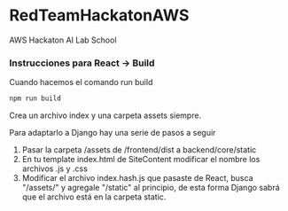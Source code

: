 # RedTeamHackatonAWS
AWS Hackaton AI Lab School


### Instrucciones para React -> Build
Cuando hacemos el comando run build
```cmd
npm run build
```
Crea un archivo index y una carpeta assets siempre.

Para adaptarlo a Django hay una serie de pasos a seguir
1. Pasar la carpeta /assets de /frontend/dist a backend/core/static
2. En tu template index.html de SiteContent modificar el nombre los archivos .js y .css
3. Modificar el archivo index.hash.js que pasaste de React, busca "/assets/" y agregale "/static" al principio, de esta forma Django sabrá que el archivo está en la carpeta static.